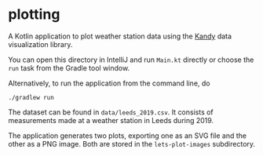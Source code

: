 # plotting

A Kotlin application to plot weather station data using the [Kandy][kan]
data visualization library.

You can open this directory in IntelliJ and run `Main.kt` directly or
choose the `run` task from the Gradle tool window.

Alternatively, to run the application from the command line, do

    ./gradlew run

The dataset can be found in `data/leeds_2019.csv`. It consists of
measurements made at a weather station in Leeds during 2019.

The application generates two plots, exporting one as an SVG file and
the other as a PNG image. Both are stored in the `lets-plot-images`
subdirectory.

[kan]: https://kotlin.github.io/kandy/
